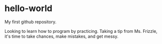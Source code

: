 hello-world
===========

My first github repository.

Looking to learn how to program by practicing. Taking a tip from Ms. Frizzle, it's time to take chances, make mistakes, and get messy.
